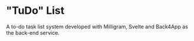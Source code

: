 # "TuDo" List
A to-do task list system developed with Milligram, Svelte and Back4App as the back-end service.
